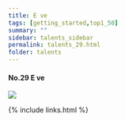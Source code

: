 ```yaml
---
title: E ve
tags: [getting_started,top1_50]
summary: ""
sidebar: talents_sidebar
permalink: talents_29.html
folder: talents
---
```



#### No.29 E ve

![](https://yt3.ggpht.com/x6uRkZ7MCckl4__VS0tlXIummARYzzTOsoXKonlga5EP_kFBIZwQczumXB3fEa0C4hyGTvbR=s176-c-k-c0x00ffffff-no-rj)





{% include links.html %}
